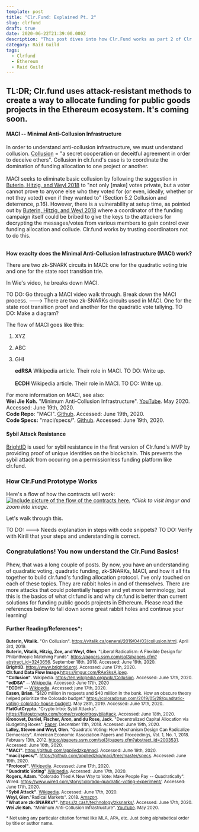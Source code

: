 ```yaml
---
template: post
title: "Clr.Fund: Explained Pt. 2"
slug: clrfund
draft: true
date: 2020-06-22T21:39:00.000Z
description: "This post dives into how Clr.Fund works as part 2 of Clr.Fund: Explained."
category: Raid Guild
tags:
  - Clrfund
  - Ethereum
  - Raid Guild
---
```

<strong>TL:DR;
Clr.fund uses attack-resistant methods to create a way to allocate funding for public goods projects in the Ethereum ecosystem. It's coming soon.</strong>
-----------------------------------------------

<h4>MACI -- Minimal Anti-Collusion Infrastructure </h4><p> In order to understand anti-collusion infrastructure, we must understand collusion. <a href="https://en.wikipedia.org/wiki/Collusion">Collusion</a> = "a secret cooperation or deceitful agreement in order to deceive others". Collusion in clr.fund's case is to coordinate the domination of funding allocation to one project or another. <br/><br/>
MACI seeks to eliminate basic collusion by following the suggestion in <a href="https://papers.ssrn.com/sol3/papers.cfm?abstract_id=3243656">Buterin, Hitzig, and Weyl 2018</a> to "not only [make] votes private, but a voter cannot prove to anyone else who they voted for (or even, ideally, whether or not they voted) even if they wanted to" (Section 5.2 Collusion and deterrence, p.16). However, there is a vulnerability at setup time, as pointed out by <a href="https://papers.ssrn.com/sol3/papers.cfm?abstract_id=3243656">Buterin, Hitzig, and Weyl 2018</a> where a coordinator of the funding campaign itself could be bribed to give the keys to the attackers for decrypting the messages/votes from various members to gain control over funding allocation and collude. Clr.fund works by trusting coordinators not to do this.<br/><br/>

<strong>How exaclty does the Minimal Anti-Collusion Infrastructure (MACI) work? </strong>

There are two zk-SNARK circuits in MACI: one for the quadratic voting trie and one for the state root transition trie. 

In Wie's video, he breaks down MACI. 
<p>TO DO: Go through a MACI video walk through. Break down the MACI process. ---> There are two zk-SNARKs circuits used in MACI. One for the state root transition proof and another for the quadratic vote tallying. 
TO DO: Make a diagram? </p>

The flow of MACI goes like this: 
1. XYZ
2. ABC
3. GHI

   <strong>edRSA</strong> Wikipedia article. Their role in MACI. TO DO: Write up.<br/><br/>
    <strong>ECDH</strong> Wikipedia article. Their role in MACI.  TO DO: Write up.

<p>For more information on MACI, see also:<br/><strong>Wei Jie Koh.</strong> "Minimum Anti-Collusion Infrastructure". <a href="https://www.youtube.com/watch?v=sKuNj_IQVYI">YouTube</a>. May 2020. Accessed: June 19th, 2020.<br/>
<strong>Code Repo</strong>: "MACI". <a href="https://github.com/appliedzkp/maci">Github</a>. Accessed: June 19th, 2020.<br/>
<strong>Code Specs:</strong> "maci/specs/". <a href="https://github.com/appliedzkp/maci/tree/master/specs">Github</a>. Accessed: June 19th, 2020. <br/>
</p>

<h4>Sybil Attack Resistance </h4><p><a href="http://www.brightid.org/">BrightID</a> is used for sybil resistance in the first version of Clr.fund's MVP by providing proof of unique identities on the blockchain. This prevents the sybil attack from occuring on a permissionless funding platform like clr.fund.</p>

<h3>How Clr.Fund Prototype Works</h3>

Here's a flow of how the contracts will work:
<a href="https://imgur.com/RAeSksA">
![Include picture of the flow of the contracts here.](https://imgur.com/RAeSksA.jpeg)</a>
<em>^Click to visit Imgur and zoom into image. </em>

Let's walk through this. 

TO DO: ---> Needs explanation in steps with code snippets?
TO DO: Verify with Kirill that your steps and understanding is correct.  

<h3>Congratulations! You now understand the Clr.Fund Basics!</h3>
<p>
Phew, that was a long couple of posts. By now, you have an understanding of quadratic voting, quadratic funding, zk-SNARKs, MACI, and how it all fits together to build clr.fund's funding allocation protocol. I've only touched on each of these topics. They are rabbit holes in and of themselves. There are more attacks that could potentially happen and yet more terminology, but this is the basics of what clr.fund is and why clr.fund is better than current solutions for funding public goods projects in Ethereum. Please read the references below to fall down some great rabbit holes and continue your learning! 
</p>
 
<strong><h4>Further Reading/References*: </h4></strong>
<p><small><strong>Buterin, Vitalik.</strong> "On Collusion". <a href="https://vitalik.ca/general/2019/04/03/collusion.html">https://vitalik.ca/general/2019/04/03/collusion.html</a>. April 3rd, 2019.</small><br/>
<small><strong>Buterin, Vitalik, Hitzig, Zoe, and Weyl, Glen</strong>. "Liberal Radicalism: A Flexible Design for Philanthropic Matching Funds". <a href="https://papers.ssrn.com/sol3/papers.cfm?abstract_id=3243656">https://papers.ssrn.com/sol3/papers.cfm?abstract_id=3243656</a>. September 18th, 2018. Accessed: June 19th, 2020. </small><br/>
<small><strong>BrightID.</strong> <a href="https://www.brightid.org/">https://www.brightid.org/</a>. Accessed: June 17th, 2020.</small><br/>
<small><strong>Clr.fund Data Flow Image</strong>.<a href="https://imgur.com/RAeSksA.jpeg">https://imgur.com/RAeSksA.jpeg</a>.</small><br/>
<small><strong>"Collusion"</strong>. Wikipedia. <a href="https://en.wikipedia.org/wiki/Collusion">https://en.wikipedia.org/wiki/Collusion</a>. Accessed: June 17th, 2020.</small><br/>
<small><strong>"edDSA"</strong> -- <a href="https://en.wikipedia.org/wiki/EdDSA">Wikipedia</a>. Accessed: June 17th, 2020</small><br/>
<small><strong>"ECDH" </strong>-- <a href="https://en.wikipedia.org/wiki/
Elliptic-curve_Diffie%E2%80%93Hellman">Wikipedia</a>. Accessed: june 17th, 2020.</small><br/>
<small><strong>Eason, Brian</strong>. "$120 million in requests and $40 million in the bank. How an obscure theory helped prioritize the Colorado budget." <a href="https://coloradosun.com/2019/05/28/quadratic-voting-colorado-house-budget/">https://coloradosun.com/2019/05/28/quadratic-voting-colorado-house-budget/</a>. May 28th, 2019. Accessed: June 17th, 2020.</small><br/>
<small><strong>FlatOutCrypto</strong>. "Crypto Intro: Sybil Attacks". <a href="https://flatoutcrypto.com/home/cryptointrosybilattack">https://flatoutcrypto.com/home/cryptointrosybilattack</a>. Accessed: June 18th, 2020. </small> <br/>
<small><strong>Kronovet, Daniel, Fischer, Aron, and du Rose, Jack.</strong> "Decentralized Capital Allocation via Budgeting Boxes". <a href="https://colony.io/budgetbox.pdf">Paper</a>. December 11th, 2018. Accessed: June 19th, 2020.</small><br/>
<small><strong>Lalley, Steven and Weyl, Glen</strong>. "Quadratic Voting: How Mechanism Design Can Radicalize Democracy". American Economic Association Papers and Proceedings, Vol. 1, No. 1, 2018. February 13th, 2012. <a href="https://papers.ssrn.com/sol3/papers.cfm?abstract_id=2003531">https://papers.ssrn.com/sol3/papers.cfm?abstract_id=2003531</a>.  Accessed: June 16th, 2020.</small><br/>
<small><strong>"MACI"</strong>. <a href="https://github.com/appliedzkp/maci">https://github.com/appliedzkp/maci</a>. Accessed: June 19th, 2020.</small></br>
<small><strong>"maci/specs/"</strong>. <a href="https://github.com/appliedzkp/maci/tree/master/specs">https://github.com/appliedzkp/maci/tree/master/specs</a>. Accessed: June 19th, 2020.</small></br>
<small><strong>"Protocol"</strong>. <a href="https://en.wikipedia.org/wiki/Protocol_(object-oriented_programming">Wikipedia</a>. Accessed: June 17th, 2020.</small><br/>
<small><strong>"Quadratic Voting"</strong>.<a href="https://en.wikipedia.org/wiki/Quadratic_voting">Wikipedia</a>. Accessed: June 17th, 2020.</small><br/>
<small><strong>Rogers, Adam</strong>. "Colorado Tried A New Way to Vote: Make People Pay -- Quadratically". Wired. <a href="https://www.wired.com/story/colorado-quadratic-voting-experiment/">https://www.wired.com/story/colorado-quadratic-voting-experiment/</a>. Accessed: June 17th, 2020.</small><br/>
<small><strong>"Sybil Attack"</strong>. <a href="https://en.wikipedia.org/wiki/Sybil_attack">Wikipedia</a>. Accessed: June 17th, 2020.</small><br/>
<small><strong>Weyl, Glen</strong>."Radical Markets". 2018. <a href="https://www.amazon.com/Eric-Posner-ebook/dp/B07TP5HLWQ/ref=sr_1_2?dchild=1&keywords=radical+markets&qid=1592406215&sr=8-2">Amazon</a>.</small><br/>
<small><strong>"What are zk-SNARKs?"</strong>. <a href="https://z.cash/technology/zksnarks/">https://z.cash/technology/zksnarks/</a>. Accessed: June 17th, 2020.</small><br/>
<small><strong>Wei Jie Koh.</strong> "Minimum Anti-Collusion Infrastructure". <a href="https://www.youtube.com/watch?v=sKuNj_IQVYI">YouTube</a>. May 2020.</small><br/></p>
 
 
<p><small>* Not using any particular citation format like MLA, APA, etc. Just doing alphabetical order by title or author name. </small></p>


